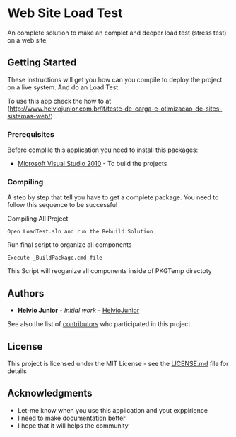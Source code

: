 # Web Site Load Test

An complete solution to make an complet and deeper load test (stress test) on a web site

## Getting Started

These instructions will get you how can you compile to deploy the project on a live system. And do an Load Test.

To use this app check the how to at (http://www.helviojunior.com.br/it/teste-de-carga-e-otimizacao-de-sites-sistemas-web/)

### Prerequisites

Before complile this application you need to install this packages:

* [Microsoft Visual Studio 2010](https://msdn.microsoft.com/en-us/library/dd831853(v=vs.100).aspx) - To build the projects

### Compiling

A step by step that tell you have to get a complete package. You need to follow this sequence to be successful

Compiling All Project

```
Open LoadTest.sln and run the Rebuild Solution
```

Run final script to organize all components

```
Execute _BuildPackage.cmd file
```

This Script will reoganize all components inside of PKGTemp directoty


## Authors

* **Helvio Junior** - *Initial work* - [HelvioJunior](http://helviojunior.com.br/)

See also the list of [contributors](https://github.com/helviojunior/loadtest/graphs/contributors) who participated in this project.

## License

This project is licensed under the MIT License - see the [LICENSE.md](LICENSE.md) file for details

## Acknowledgments

* Let-me know when you use this application and yout exppirience
* I need to make documentation better 
* I hope that it will helps the community

